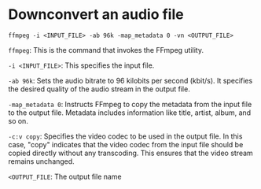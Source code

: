 # Downconvert an audio file

`ffmpeg -i <INPUT_FILE> -ab 96k -map_metadata 0 -vn <OUTPUT_FILE>`

`ffmpeg`: This is the command that invokes the FFmpeg utility.

`-i <INPUT_FILE>`: This specifies the input file.

`-ab 96k`: Sets the audio bitrate to 96 kilobits per second (kbit/s). It specifies the desired quality of the audio stream in the output file.

`-map_metadata 0`: Instructs FFmpeg to copy the metadata from the input file to the output file. Metadata includes information like title, artist, album, and so on.

`-c:v copy`: Specifies the video codec to be used in the output file. In this case, "copy" indicates that the video codec from the input file should be copied directly without any transcoding. This ensures that the video stream remains unchanged.

`<OUTPUT_FILE`: The output file name
